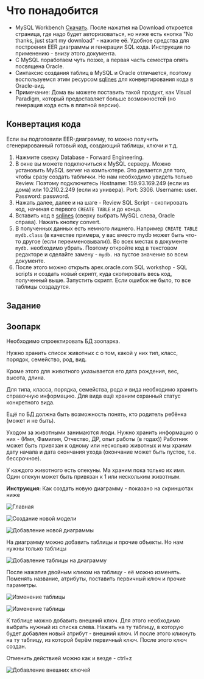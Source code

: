 # Что понадобится

- MySQL Workbench [Скачать](https://dev.mysql.com/downloads/workbench/). После нажатия на Download откроется страница, где надо будет авторизоваться, но ниже есть кнопка "No thanks, just start my download" - нажите её. Удобное средства для построения EER диаграммы и генерации SQL кода. Инструкция по применению - внизу этого документа.
- С MySQL поработаем чуть позже, а первая часть семестра опять посвящена Oracle.
- Синтаксис создания таблиц в MySQL и Oracle отличается, поэтому воспользуемся этим ресурсом [sqlines](http://www.sqlines.com/online) для конвертирования кода в Oracle-вид.
- Примечание: Дома вы можете поставить такой продукт, как Visual Paradigm, который предоставляет больше возможностей (но генерация кода есть в платной версии).

## Конвертация кода

Если вы подготовили EER-диаграмму, то можно получить сгенерированный готовый код, создающий таблицы, ключи и т.д.

1. Нажмите сверху Database - Forward Engineering.
2. В окне вы можете подключиться к MySQL серверу. Можно установить MySQL server на компьютере. Это делается для того, чтобы сразу создать таблички. Но нам необходимо увидеть только Review. Поэтому подключитесь Hostname: 159.93.169.249 (если из дома) или 10.210.2.249 (если из универа). Port: 3306. Username: user. Password: password.
3. Нажать далее, далее и на шаге - Review SQL Script - скопировать код, начиная с первого `CREATE TABLE` и до конца.
4. Вставить код в [sqlines](http://www.sqlines.com/online) (сверху выбрать MySQL слева, Oracle справа). Нажать кнопку convert.
5. В полученных данных есть немного лишнего. Например `CREATE TABLE mydb.class` (в качестве примера, у вас вместо mydb может быть что-то другое (если переименовывали)). Во всех местах в документе `mydb.` необходимо убрать. Поэтому откройте код в текстовом редакторе и сделайте замену - `mydb.` на пустое значение во всем документе.
6. После этого можно открыть apex.oracle.com SQL workshop - SQL scripts и создать новый скрипт, куда скопировать весь код, полученный выше. Запустить скрипт. Если ошибок не было, то все таблицы создадутся.

## Задание

## Зоопарк

Необходимо спроектировать БД зоопарка.

Нужно хранить список животных с о том, какой у них тип, класс, порядок, семейство, род, вид.

Кроме этого для животного указывается его дата рождения, вес, высота, длина.

Для типа, класса, порядка, семейства, рода и вида необходимо хранить справочную информацию.
Для вида ещё храним охранный статус конкретного вида.

Ещё по БД должна быть возможность понять, кто родитель ребёнка (может и не быть).

Уходом за животными занимаются люди. Нужно хранить информацию о них - (Имя, Фамилия, Отчество, ДР, опыт работы (в годах))
Работник может быть привязан к одному или несколько животных и мы храним дату начала и дата окончания ухода (окончание может быть пустое, т.е. бессрочное).

У каждого животного есть опекуны. Ма храним пока только их имя. Один опекун может быть привязан к 1 или нескольким животным.

**Инструкция:**
Как создать новую диаграмму - показано на скриншотах ниже

![Главная](http://pics.sl/42a/efd/db42a528.png)

![Создание новой модели](http://pics.sl/07f/514/45148768.png)

![Добавление новой диаграммы](http://pics.sl/44b/bf9/83bf9abe.png)

На диаграмму можно добавить таблицы и прочие объекты. Но нам нужны только таблицы

![Добавление таблицы на диаграмму](http://pics.sl/27f/e9d/5b92f37e.png)

После нажатия двойным кликом на таблицу - её можно изменять. Поменять название, атрибуты, поставить первичный ключ и прочие параметры.

![Изменение таблицы](http://pics.sl/5c1/58d/dba21ee7.png)

![Изменение таблицы](http://pics.sl/d74/3aa/ea538b2a.png)

К таблице можно добавить внешний ключ.
Для этого необходимо выбрать нужный из списка слева. Нажать на ту таблицу, в которую будет добавлен новый атрибут - внешний ключ.
И после этого кликнуть на ту таблицу, из которой берём первичный ключ.
После этого ключ создан.

Отменить действией можно как и везде - ctrl+z

![Добавление внешних ключей](http://pics.sl/e6e/e84/5e6e84fc.png)
